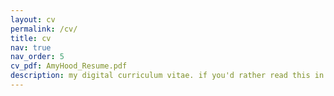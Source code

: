 ```yaml
---
layout: cv
permalink: /cv/
title: cv
nav: true
nav_order: 5
cv_pdf: AmyHood_Resume.pdf
description: my digital curriculum vitae. if you'd rather read this in a PDF, you can download a version by clicking the purple icon above. ☝🏻
---
```

